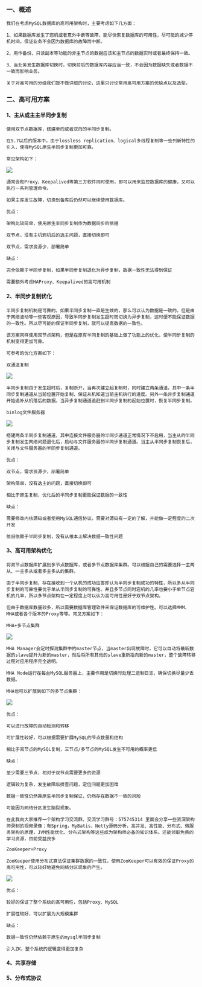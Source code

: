 ### 一、概述
    我们在考虑MySQL数据库的高可用架构时，主要考虑如下几方面：

    1、如果数据库发生了宕机或者意外中断等故障，能尽快恢复数据库的可用性，尽可能的减少停机时间，保证业务不会因为数据库的故障而中断。

    2、用作备份、只读副本等功能的非主节点的数据应该和主节点的数据实时或者最终保持一致。

    3、当业务发生数据库切换时，切换前后的数据库内容应当一致，不会因为数据缺失或者数据不一致而影响业务。

    关于对高可用的分级我们暂不做详细的讨论，这里只讨论常用高可用方案的优缺点以及选型。

### 二、高可用方案
#### 1、主从或主主半同步复制
    使用双节点数据库，搭建单向或者双向的半同步复制。
    
    在5.7以后的版本中，由于lossless replication、logical多线程复制等一些列新特性的引入，使得MySQL原生半同步复制更加可靠。
    
    常见架构如下：
    
![](https://github.com/zuoliguang/studyMarks/blob/master/images/1.jpg?raw=true)

    通常会和Proxy、Keepalived等第三方软件同时使用，即可以用来监控数据库的健康，又可以执行一系列管理命令。
    
    如果主库发生故障，切换到备库后仍然可以继续使用数据库。
    
    优点：

    架构比较简单，使用原生半同步复制作为数据同步的依据

    双节点，没有主机宕机后的选主问题，直接切换即可

    双节点，需求资源少，部署简单

    缺点：

    完全依赖于半同步复制，如果半同步复制退化为异步复制，数据一致性无法得到保证

    需要额外考虑HAProxy、Keepalived的高可用机制


#### 2、半同步复制优化

    半同步复制机制是可靠的。如果半同步复制一直是生效的，那么可以认为数据是一致的。但是由于网络波动等一些客观原因，导致半同步复制发生超时而切换为异步复制，这时便不能保证数据的一致性。所以尽可能的保证半同步复制，就可以提高数据的一致性。

    该方案同样使用双节点架构，但是在原有半同复制的基础上做了功能上的优化，使半同步复制的机制变得更加可靠。

    可参考的优化方案如下：

    双通道复制
    
![](https://github.com/zuoliguang/studyMarks/blob/master/images/2.jpg?raw=true)

    半同步复制由于发生超时后，复制断开，当再次建立起复制时，同时建立两条通道，其中一条半同步复制通道从当前位置开始复制，保证从机知道当前主机执行的进度。另外一条异步复制通道开始追补从机落后的数据。当异步复制通道追赶到半同步复制的起始位置时，恢复半同步复制。
    
    binlog文件服务器
    
![](https://github.com/zuoliguang/studyMarks/blob/master/images/3.jpg?raw=true)

    搭建两条半同步复制通道，其中连接文件服务器的半同步通道正常情况下不启用，当主从的半同步复制发生网络问题退化后，启动与文件服务器的半同步复制通道。当主从半同步复制恢复后，关闭与文件服务器的半同步复制通道。
    
    优点：

    双节点，需求资源少，部署简单

    架构简单，没有选主的问题，直接切换即可

    相比于原生复制，优化后的半同步复制更能保证数据的一致性

    缺点：

    需要修改内核源码或者使用MySQL通信协议。需要对源码有一定的了解，并能做一定程度的二次开发

    依旧依赖于半同步复制，没有从根本上解决数据一致性问题
    
#### 3、高可用架构优化
    
    将双节点数据库扩展到多节点数据库，或者多节点数据库集群。可以根据自己的需要选择一主两从、一主多从或者多主多从的集群。

    由于半同步复制，存在接收到一个从机的成功应答即认为半同步复制成功的特性，所以多从半同步复制的可靠性要优于单从半同步复制的可靠性。并且多节点同时宕机的几率也要小于单节点宕机的几率，所以多节点架构在一定程度上可以认为高可用性是好于双节点架构。

    但由于数据库数量较多，所以需要数据库管理软件来保证数据库的可维护性。可以选择MMM、MHA或者各个版本的Proxy等等。常见方案如下：

    MHA+多节点集群
    
![](https://github.com/zuoliguang/studyMarks/blob/master/images/4.jpg?raw=true)

    MHA Manager会定时探测集群中的master节点，当master出现故障时，它可以自动将最新数据的slave提升为新的master，然后将所有其他的slave重新指向新的master，整个故障转移过程对应用程序完全透明。

    MHA Node运行在每台MySQL服务器上，主要作用是切换时处理二进制日志，确保切换尽量少丢数据。

    MHA也可以扩展到如下的多节点集群：
    
![](https://github.com/zuoliguang/studyMarks/blob/master/images/5.jpg?raw=true)
    
    优点：

    可以进行故障的自动检测和转移

    可扩展性较好，可以根据需要扩展MySQL的节点数量和结构

    相比于双节点的MySQL复制，三节点/多节点的MySQL发生不可用的概率更低

    缺点：

    至少需要三节点，相对于双节点需要更多的资源

    逻辑较为复杂，发生故障后排查问题，定位问题更加困难

    数据一致性仍然靠原生半同步复制保证，仍然存在数据不一致的风险

    可能因为网络分区发生脑裂现象。

    在此我向大家推荐一个架构学习交流群。交流学习群号：575745314 里面会分享一些资深架构师录制的视频录像：有Spring，MyBatis，Netty源码分析，高并发、高性能、分布式、微服务架构的原理，JVM性能优化、分布式架构等这些成为架构师必备的知识体系。还能领取免费的学习资源，目前受益良多

    ZooKeeper+Proxy

    ZooKeeper使用分布式算法保证集群数据的一致性，使用ZooKeeper可以有效的保证Proxy的高可用性，可以较好地避免网络分区现象的产生。

![](https://github.com/zuoliguang/studyMarks/blob/master/images/6.jpg?raw=true)

    优点：

    较好的保证了整个系统的高可用性，包括Proxy、MySQL

    扩展性较好，可以扩展为大规模集群

    缺点：

    数据一致性仍然依赖于原生的mysql半同步复制

    引入ZK，整个系统的逻辑变得更加复杂
    
    
#### 4、共享存储
#### 5、分布式协议
